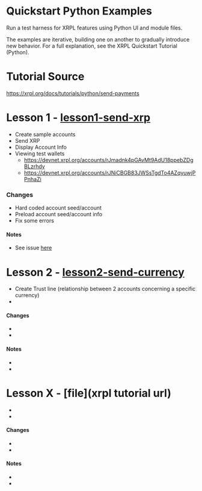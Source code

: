 # Quickstart Python Examples

Run a test harness for XRPL features using Python UI and module files.

The examples are iterative, building one on another to gradually introduce new behavior. For a full explanation, see the XRPL Quickstart Tutorial (Python).

# Tutorial Source
https://xrpl.org/docs/tutorials/python/send-payments


# Lesson 1 - [lesson1-send-xrp](https://xrpl.org/docs/tutorials/python/send-payments/create-accounts-send-xrp)
- Create sample accounts
- Send XRP
- Display Account Info
- Viewing test wallets
    - https://devnet.xrpl.org/accounts/rJmadnk4pGAvMt9AdU18ppebZDgBLzrhdy
    - https://devnet.xrpl.org/accounts/rJNiCBGB83JWSsTgdTo4AZqyuwjPPnhaZi

### Changes
- Hard coded account seed/account
- Preload account seed/account info
- Fix some errors

#### Notes
- See issue [here](https://github.com/rickeygalloway/xrpl_python/issues/1)

# Lesson 2 - [lesson2-send-currency](https://xrpl.org/docs/tutorials/python/send-payments/create-trust-line-send-currency)
- Create Trust line (relationship between 2 accounts concerning a specific currency)
- 

#### Changes
- 
- 

#### Notes
- 
- 

# Lesson X - [file](xrpl tutorial url)
- 
- 

#### Changes
- 
- 

#### Notes
- 
- 
